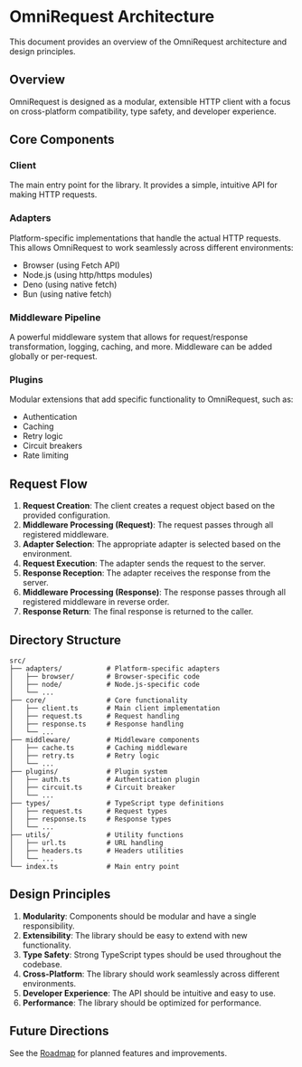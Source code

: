 # OmniRequest Architecture

This document provides an overview of the OmniRequest architecture and design principles.

## Overview

OmniRequest is designed as a modular, extensible HTTP client with a focus on cross-platform compatibility, type safety, and developer experience.

## Core Components

### Client

The main entry point for the library. It provides a simple, intuitive API for making HTTP requests.

### Adapters

Platform-specific implementations that handle the actual HTTP requests. This allows OmniRequest to work seamlessly across different environments:

- Browser (using Fetch API)
- Node.js (using http/https modules)
- Deno (using native fetch)
- Bun (using native fetch)

### Middleware Pipeline

A powerful middleware system that allows for request/response transformation, logging, caching, and more. Middleware can be added globally or per-request.

### Plugins

Modular extensions that add specific functionality to OmniRequest, such as:

- Authentication
- Caching
- Retry logic
- Circuit breakers
- Rate limiting

## Request Flow

1. **Request Creation**: The client creates a request object based on the provided configuration.
2. **Middleware Processing (Request)**: The request passes through all registered middleware.
3. **Adapter Selection**: The appropriate adapter is selected based on the environment.
4. **Request Execution**: The adapter sends the request to the server.
5. **Response Reception**: The adapter receives the response from the server.
6. **Middleware Processing (Response)**: The response passes through all registered middleware in reverse order.
7. **Response Return**: The final response is returned to the caller.

## Directory Structure

```
src/
├── adapters/           # Platform-specific adapters
│   ├── browser/        # Browser-specific code
│   ├── node/           # Node.js-specific code
│   └── ...
├── core/               # Core functionality
│   ├── client.ts       # Main client implementation
│   ├── request.ts      # Request handling
│   ├── response.ts     # Response handling
│   └── ...
├── middleware/         # Middleware components
│   ├── cache.ts        # Caching middleware
│   ├── retry.ts        # Retry logic
│   └── ...
├── plugins/            # Plugin system
│   ├── auth.ts         # Authentication plugin
│   ├── circuit.ts      # Circuit breaker
│   └── ...
├── types/              # TypeScript type definitions
│   ├── request.ts      # Request types
│   ├── response.ts     # Response types
│   └── ...
├── utils/              # Utility functions
│   ├── url.ts          # URL handling
│   ├── headers.ts      # Headers utilities
│   └── ...
└── index.ts            # Main entry point
```

## Design Principles

1. **Modularity**: Components should be modular and have a single responsibility.
2. **Extensibility**: The library should be easy to extend with new functionality.
3. **Type Safety**: Strong TypeScript types should be used throughout the codebase.
4. **Cross-Platform**: The library should work seamlessly across different environments.
5. **Developer Experience**: The API should be intuitive and easy to use.
6. **Performance**: The library should be optimized for performance.

## Future Directions

See the [Roadmap](./ROADMAP.md) for planned features and improvements.
